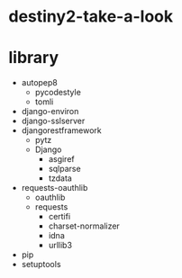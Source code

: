 # destiny2-take-a-look

# library
- autopep8
  - pycodestyle
  - tomli
- django-environ
- django-sslserver
- djangorestframework
  - pytz
  - Django
    - asgiref
    - sqlparse
    - tzdata
- requests-oauthlib
  - oauthlib
  - requests
    - certifi
    - charset-normalizer
    - idna
    - urllib3
- pip
- setuptools
